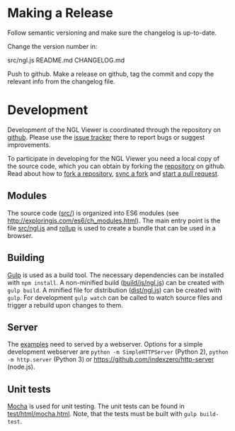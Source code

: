 
Making a Release
================

Follow semantic versioning and make sure the changelog is up-to-date.

Change the version number in:

src/ngl.js
README.md
CHANGELOG.md

Push to github. Make a release on github, tag the commit and copy the relevant info from the changelog file.



Development
===========

Development of the NGL Viewer is coordinated through the repository on [github](http://github.com/arose/ngl). Please use the [issue tracker](https://github.com/arose/ngl/issues) there to report bugs or suggest improvements.

To participate in developing for the NGL Viewer you need a local copy of the source code, which you can obtain by forking the [repository](https://github.com/arose/ngl) on github. Read about how to [fork a repository](https://help.github.com/articles/fork-a-repo/), [sync a fork](https://help.github.com/articles/syncing-a-fork/) and [start a pull request](https://help.github.com/articles/using-pull-requests/).


Modules
-------

The source code ([src/](src/)) is organized into ES6 modules (see http://exploringjs.com/es6/ch_modules.html). The main entry point is the file [src/ngl.js](src/ngl.js) and [rollup](http://rollupjs.org/) is used to create a bundle that can be used in a browser.


Building
--------

[Gulp](http://gulpjs.com/) is used as a build tool. The necessary dependencies can be installed with `npm install`. A non-minified build ([build/js/ngl.js](build/js/ngl.js)) can be created with `gulp build`. A minified file for distribution ([dist/ngl.js](dist/ngl.js)) can be created with `gulp`. For development `gulp watch` can be called to watch source files and trigger a rebuild upon changes to them.


Server
------

The [examples](examples/) need to served by a webserver. Options for a simple development webserver are `python -m SimpleHTTPServer` (Python 2), `python -m http.server` (Python 3) or https://github.com/indexzero/http-server (node.js).


Unit tests
----------

[Mocha](https://mochajs.org/) is used for unit testing. The unit tests can be found in [test/html/mocha.html](test/html/mocha.html). Note, that the tests must be built with `gulp build-test`.
